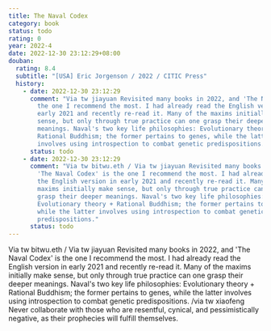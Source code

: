 ```yaml
---
title: The Naval Codex
category: book
status: todo
rating: 0
year: 2022-4
date: 2022-12-30 23:12:29+08:00
douban:
  rating: 8.4
  subtitle: "[USA] Eric Jorgenson / 2022 / CITIC Press"
  history:
    - date: 2022-12-30 23:12:29
      comment: "Via tw jiayuan Revisited many books in 2022, and 'The Naval Codex' is
        the one I recommend the most. I had already read the English version in
        early 2021 and recently re-read it. Many of the maxims initially make
        sense, but only through true practice can one grasp their deeper
        meanings. Naval's two key life philosophies: Evolutionary theory +
        Rational Buddhism; the former pertains to genes, while the latter
        involves using introspection to combat genetic predispositions."
      status: todo
    - date: 2022-12-30 23:12:29
      comment: "Via tw bitwu.eth / Via tw jiayuan Revisited many books in 2022, and
        'The Naval Codex' is the one I recommend the most. I had already read
        the English version in early 2021 and recently re-read it. Many of the
        maxims initially make sense, but only through true practice can one
        grasp their deeper meanings. Naval's two key life philosophies:
        Evolutionary theory + Rational Buddhism; the former pertains to genes,
        while the latter involves using introspection to combat genetic
        predispositions."
      status: todo
---
```


Via tw bitwu.eth / Via tw jiayuan Revisited many books in 2022, and 'The Naval Codex' is the one I recommend the most. I had already read the English version in early 2021 and recently re-read it. Many of the maxims initially make sense, but only through true practice can one grasp their deeper meanings. Naval's two key life philosophies: Evolutionary theory + Rational Buddhism; the former pertains to genes, while the latter involves using introspection to combat genetic predispositions. /via tw xiaofeng Never collaborate with those who are resentful, cynical, and pessimistically negative, as their prophecies will fulfill themselves.
